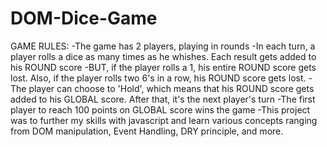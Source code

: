 # DOM-Dice-Game

GAME RULES:
-The game has 2 players, playing in rounds
-In each turn, a player rolls a dice as many times as he whishes. Each result gets added to his ROUND score
-BUT, if the player rolls a 1, his entire ROUND score gets lost. Also, if the player rolls two 6's in a row, his ROUND score gets lost.
-The player can choose to 'Hold', which means that his ROUND score gets added to his GLOBAL score. After that, it's the next player's turn
-The first player to reach 100 points on GLOBAL score wins the game
-This project was to further my skills with javascript and learn various concepts ranging from DOM manipulation, Event Handling, DRY  principle, and more.

